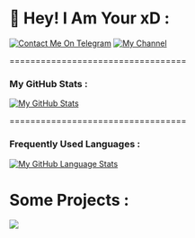 # 👋 Hey! I Am Your xD :
[![Contact Me On Telegram](https://img.shields.io/badge/Telegram-2CA5E0?style=for-the-badge&logo=telegram&logoColor=white)](https://t.me/xD_Boi) [![My Channel](https://img.shields.io/badge/TG%20Channel-2CA5E0?style=for-the-badge&logo=telegram&logoColor=white)](https://t.me/xD_Botsz)

==================================
### My GitHub Stats :
[![My GitHub Stats](https://github-readme-stats.vercel.app/api/?username=xD-Botzz&count_private=true&showicons=true&theme=tokyonight)]()

==================================
### Frequently Used Languages :


[![My GitHub Language Stats](https://github-readme-stats.vercel.app/api/top-langs/?username=xD-Botzz&langs_count=5&theme=tokyonight)]()

# Some Projects :
  
 <a href="https://github.com/xD-Botzz/BotStatus-New"> 
   <img src="https://github-readme-stats.vercel.app/api/pin/?username=xD-Botzz&repo=BotStatus-New&cache_seconds=86400&theme=gotham"> 
 </a>